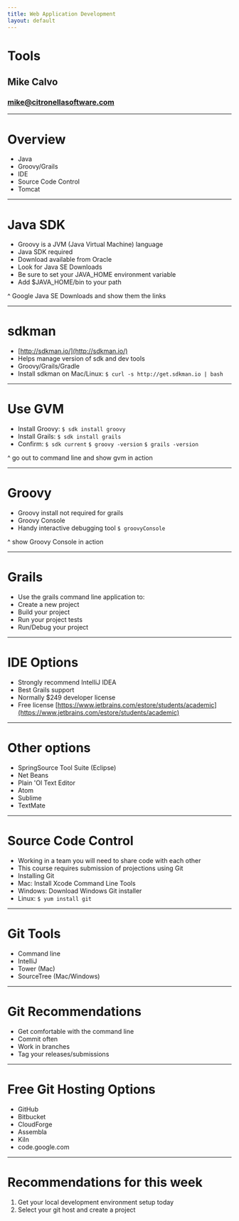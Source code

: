 ```yaml
---
title: Web Application Development
layout: default
---
```


# Tools
## Mike Calvo
### mike@citronellasoftware.com

---

# Overview
- Java
- Groovy/Grails
- IDE
- Source Code Control
- Tomcat

---

# Java SDK
- Groovy is a JVM (Java Virtual Machine) language
- Java SDK required
- Download available from Oracle
- Look for Java SE Downloads
- Be sure to set your JAVA_HOME environment variable
- Add $JAVA_HOME/bin to your path

^ Google Java SE Downloads and show them the links

---

# sdkman
- [http://sdkman.io/](http://sdkman.io/)
- Helps manage version of sdk and dev tools
- Groovy/Grails/Gradle
- Install sdkman on Mac/Linux:
  `$ curl -s http://get.sdkman.io | bash`

---

# Use GVM
- Install Groovy:
  `$ sdk install groovy`
- Install Grails:
`$ sdk install grails`
- Confirm:
  `$ sdk current`
  `$ groovy -version`
  `$ grails -version`

^ go out to command line and show gvm in action

---

# Groovy
- Groovy install not required for grails
- Groovy Console
- Handy interactive debugging tool
`$ groovyConsole`

^ show Groovy Console in action

---

# Grails
- Use the grails command line application to:
- Create a new project
- Build your project
- Run your project tests
- Run/Debug your project

---

# IDE Options
- Strongly recommend IntelliJ IDEA
- Best Grails support
- Normally $249 developer license
- Free license
[https://www.jetbrains.com/estore/students/academic](https://www.jetbrains.com/estore/students/academic)

---

# Other options
- SpringSource Tool Suite (Eclipse)
- Net Beans
- Plain 'Ol Text Editor
- Atom
- Sublime
- TextMate

---

# Source Code Control
- Working in a team you will need to share code with each other
- This course requires submission of projections using Git
- Installing Git
- Mac: Install Xcode Command Line Tools
- Windows: Download Windows Git installer
- Linux: `$ yum install git`

---

# Git Tools
- Command line
- IntelliJ
- Tower (Mac)
- SourceTree (Mac/Windows)

---

# Git Recommendations
- Get comfortable with the command line
- Commit often
- Work in branches
- Tag your releases/submissions

---

# Free Git Hosting Options
- GitHub
- Bitbucket
- CloudForge
- Assembla
- Kiln
- code.google.com

---

# Recommendations for this week
1. Get your local development environment setup today
2. Select your git host and create a project
